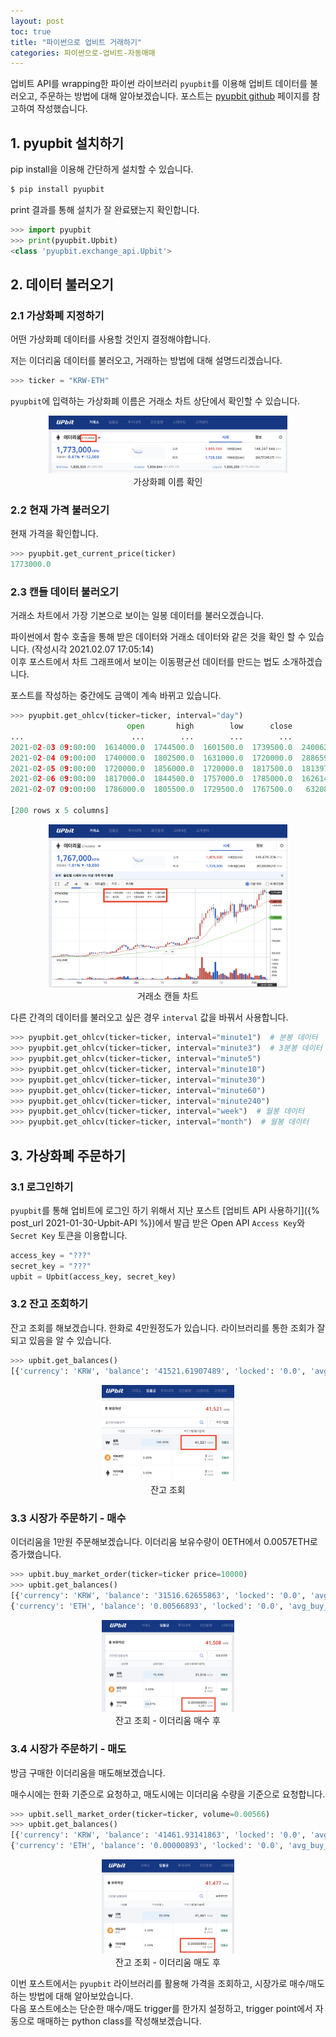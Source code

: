 ```yaml
---
layout: post
toc: true
title: "파이썬으로 업비트 거래하기"
categories: 파이썬으로-업비트-자동매매
---
```

업비트 API를 wrapping한 파이썬 라이브러리 `pyupbit`를 이용해 업비트 데이터를 불러오고, 주문하는 방법에 대해 알아보겠습니다. 포스트는 [pyupbit github](https://github.com/sharebook-kr/pyupbit) 페이지를 참고하여 작성했습니다. 

## 1. pyupbit 설치하기

pip install을 이용해 간단하게 설치할 수 있습니다.

```bash
$ pip install pyupbit
```

print 결과를 통해 설치가 잘 완료됐는지 확인합니다.
```python
>>> import pyupbit
>>> print(pyupbit.Upbit)
<class 'pyupbit.exchange_api.Upbit'>
```

## 2. 데이터 불러오기

### 2.1 가상화폐 지정하기
어떤 가상화폐 데이터를 사용할 것인지 결정해야합니다.

저는 이더리움 데이터를 불러오고, 거래하는 방법에 대해 설명드리겠습니다.

```python
>>> ticker = "KRW-ETH"
```

`pyupbit`에 입력하는 가상화폐 이름은 거래소 차트 상단에서 확인할 수 있습니다.

<figure>
    <center>
        <img src="/assets/imgs/upbit/ticker_name.png" 
         width="90%" height="90%" alt=""/> 
        <figcaption>가상화폐 이름 확인</figcaption>
    </center>
</figure>

### 2.2 현재 가격 불러오기

현재 가격을 확인합니다.

```python
>>> pyupbit.get_current_price(ticker)
1773000.0
```

### 2.3 캔들 데이터 불러오기

거래소 차트에서 가장 기본으로 보이는 일봉 데이터를 불러오겠습니다.

파이썬에서 함수 호출을 통해 받은 데이터와 거래소 데이터와 같은 것을 확인 할 수 있습니다. (작성시각 2021.02.07 17:05:14) <br>
이후 포스트에서 차트 그래프에서 보이는 이동평균선 데이터를 만드는 법도 소개하겠습니다.

포스트를 작성하는 중간에도 금액이 계속 바뀌고 있습니다. 


```python
>>> pyupbit.get_ohlcv(ticker=ticker, interval="day")
                          open       high        low      close         volume
...                        ...        ...        ...        ...            ...
2021-02-03 09:00:00  1614000.0  1744500.0  1601500.0  1739500.0  240062.011782
2021-02-04 09:00:00  1740000.0  1802500.0  1631000.0  1720000.0  288659.898673
2021-02-05 09:00:00  1720000.0  1856000.0  1720000.0  1817500.0  181397.168857
2021-02-06 09:00:00  1817000.0  1844500.0  1757000.0  1785000.0  162614.563420
2021-02-07 09:00:00  1786000.0  1805500.0  1729500.0  1767500.0   63208.973625

[200 rows x 5 columns]
```

<figure>
    <center>
        <img src="/assets/imgs/upbit/daily_chart.png" 
         width="90%" height="90%" alt=""/> 
        <figcaption>거래소 캔들 차트</figcaption>
    </center>
</figure>

다른 간격의 데이터를 불러오고 싶은 경우 `interval` 값을 바꿔서 사용합니다.

```python
>>> pyupbit.get_ohlcv(ticker=ticker, interval="minute1")  # 분봉 데이터
>>> pyupbit.get_ohlcv(ticker=ticker, interval="minute3")  # 3분봉 데이터
>>> pyupbit.get_ohlcv(ticker=ticker, interval="minute5") 
>>> pyupbit.get_ohlcv(ticker=ticker, interval="minute10") 
>>> pyupbit.get_ohlcv(ticker=ticker, interval="minute30") 
>>> pyupbit.get_ohlcv(ticker=ticker, interval="minute60") 
>>> pyupbit.get_ohlcv(ticker=ticker, interval="minute240") 
>>> pyupbit.get_ohlcv(ticker=ticker, interval="week")  # 월봉 데이터
>>> pyupbit.get_ohlcv(ticker=ticker, interval="month")  # 월봉 데이터
```

## 3. 가상화폐 주문하기

### 3.1 로그인하기

`pyupbit`를 통해 업비트에 로그인 하기 위해서 지난 포스트 [업비트 API 사용하기]({% post_url 2021-01-30-Upbit-API %})에서 발급 받은 Open API  `Access Key`와 `Secret Key` 토큰을 이용합니다.

```python
access_key = "???" 
secret_key = "???"
upbit = Upbit(access_key, secret_key)
```

### 3.2 잔고 조회하기

잔고 조회를 해보겠습니다. 한화로 4만원정도가 있습니다. 라이브러리를 통한 조회가 잘 되고 있음을 알 수 있습니다.

```python
>>> upbit.get_balances()
[{'currency': 'KRW', 'balance': '41521.61907489', 'locked': '0.0', 'avg_buy_price': '0', 'avg_buy_price_modified': True, 'unit_currency': 'KRW'}]
```

<figure>
    <center>
        <img src="/assets/imgs/upbit/balance_1.png" 
         width="50%" height="50%" alt=""/> 
        <figcaption>잔고 조회</figcaption>
    </center>
</figure>


### 3.3 시장가 주문하기 - 매수

이더리움을 1만원 주문해보겠습니다. 이더리움 보유수량이 0ETH에서 0.0057ETH로 증가했습니다.

```python
>>> upbit.buy_market_order(ticker=ticker price=10000)
>>> upbit.get_balances()
[{'currency': 'KRW', 'balance': '31516.62655863', 'locked': '0.0', 'avg_buy_price': '0', 'avg_buy_price_modified': True, 'unit_currency': 'KRW'}, 
{'currency': 'ETH', 'balance': '0.00566893', 'locked': '0.0', 'avg_buy_price': '1764000', 'avg_buy_price_modified': False, 'unit_currency': 'KRW'}]
```

<figure>
    <center>
        <img src="/assets/imgs/upbit/balance_2.png" 
         width="50%" height="50%" alt=""/> 
        <figcaption>잔고 조회 - 이더리움 매수 후</figcaption>
    </center>
</figure>

### 3.4 시장가 주문하기 - 매도

방금 구매한 이더리움을 매도해보겠습니다. 

매수시에는 한화 기준으로 요청하고, 매도시에는 이더리움 수량을 기준으로 요청합니다.

```python
>>> upbit.sell_market_order(ticker=ticker, volume=0.00566)
>>> upbit.get_balances()
[{'currency': 'KRW', 'balance': '41461.93141863', 'locked': '0.0', 'avg_buy_price': '0', 'avg_buy_price_modified': True, 'unit_currency': 'KRW'}, 
{'currency': 'ETH', 'balance': '0.00000893', 'locked': '0.0', 'avg_buy_price': '1764000', 'avg_buy_price_modified': False, 'unit_currency': 'KRW'}]
```

<figure>
    <center>
        <img src="/assets/imgs/upbit/balance_3.png" 
         width="50%" height="50%" alt=""/> 
        <figcaption>잔고 조회 - 이더리움 매도 후</figcaption>
    </center>
</figure>

이번 포스트에서는 `pyupbit` 라이브러리를 활용해 가격을 조회하고, 시장가로 매수/매도 하는 방법에 대해 알아보았습니다. <br>
다음 포스트에소는 단순한 매수/매도 trigger를 한가지 설정하고, trigger point에서 자동으로 매매하는 python class를 작성해보겠습니다.
